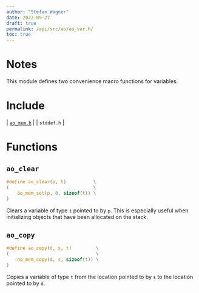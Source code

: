 ```yaml
---
author: "Stefan Wagner"
date: 2022-09-27
draft: true
permalink: /api/src/ao/ao_var.h/
toc: true
---
```


# Notes

This module defines two convenience macro functions for variables.

# Include

| [`ao_mem.h`](ao_mem.h.md) |
| `stddef.h` |

# Functions

## `ao_clear`

```c
#define ao_clear(p, t)          \
(                               \
    ao_mem_set(p, 0, sizeof(t)) \
)
```

Clears a variable of type `t` pointed to by `p`. This is especially useful when initializing objects that have been allocated on the stack.

## `ao_copy`

```c
#define ao_copy(d, s, t)         \
(                                \
    ao_mem_copy(d, s, sizeof(t)) \
)
```

Copies a variable of type `t` from the location pointed to by `s` to the location pointed to by `d`.
